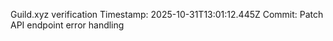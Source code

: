 Guild.xyz verification
Timestamp: 2025-10-31T13:01:12.445Z
Commit: Patch API endpoint error handling